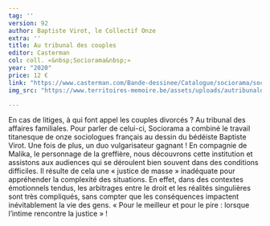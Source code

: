 ```yaml
---
tag: ''
version: 92
author: Baptiste Virot, le Collectif Onze
extra: ''
title: Au tribunal des couples
editor: Casterman
col: coll. «&nbsp;Sociorama&nbsp;»
year: "2020"
price: 12 €
link: "https://www.casterman.com/Bande-dessinee/Catalogue/sociorama/sociorama-au-tribunal-des-couples"
img_src: "https://www.territoires-memoire.be/assets/uploads/autribunaldescouples.jpg"

---
```

En cas de litiges, à qui font appel les couples divorcés ? Au tribunal des affaires familiales. Pour parler de celui-ci, Sociorama a combiné le travail titanesque de onze sociologues français au dessin du bédéiste Baptiste Virot. Une fois de plus, un duo vulgarisateur gagnant ! En compagnie de Malika, le personnage de la greffière, nous découvrons cette institution et assistons aux audiences qui se déroulent bien souvent dans des conditions difficiles. Il résulte de cela une «&nbsp;justice de masse&nbsp;» inadéquate pour appréhender la complexité des situations. En effet, dans des contextes émotionnels tendus, les arbitrages entre le droit et les réalités singulières sont très compliqués, sans compter que les conséquences impactent inévitablement la vie des gens. «&nbsp;Pour le meilleur et pour le pire : lorsque l’intime rencontre la justice&nbsp;» !